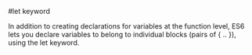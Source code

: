 #let keyword

In addition to creating declarations for variables at the function level, ES6 lets you declare variables to belong to individual blocks (pairs of { .. }), using the let keyword.
